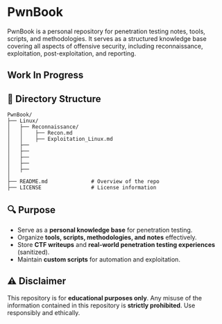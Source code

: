 # PwnBook

PwnBook is a personal repository for penetration testing notes, tools, scripts, and methodologies. It serves as a structured knowledge base covering all aspects of offensive security, including reconnaissance, exploitation, post-exploitation, and reporting.

## Work In Progress

## 📂 Directory Structure

```
PwnBook/
├── Linux/               
│   ├── Reconnaissance/  
│   │    ├── Recon.md
│   │    ├── Exploitation_Linux.md
│   ├──  
│   ├── 
│   ├──  
│   ├──  
│   ├── 
│
├── README.md              # Overview of the repo
├── LICENSE                # License information
```

## 🔍 Purpose
- Serve as a **personal knowledge base** for penetration testing.
- Organize **tools, scripts, methodologies, and notes** effectively.
- Store **CTF writeups** and **real-world penetration testing experiences** (sanitized).
- Maintain **custom scripts** for automation and exploitation.

## ⚠️ Disclaimer
This repository is for **educational purposes only**. Any misuse of the information contained in this repository is **strictly prohibited**. Use responsibly and ethically.

